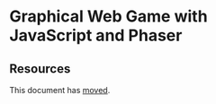 # Graphical Web Game with JavaScript and Phaser

## Resources
This document has [moved](https://github.com/dcbriccetti/phaser-lessons/blob/master/doc/Graphical%20Web%20Game%20with%20JavaScript%20and%20Phaser.md).
